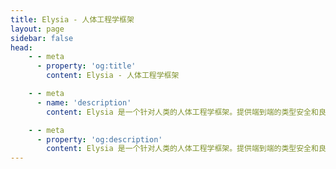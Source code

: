 ```yaml
---
title: Elysia - 人体工程学框架
layout: page
sidebar: false
head:
    - - meta
      - property: 'og:title'
        content: Elysia - 人体工程学框架

    - - meta
      - name: 'description'
        content: Elysia 是一个针对人类的人体工程学框架。提供端到端的类型安全和良好的开发者体验。Elysia 具有熟悉、快速的一流 TypeScript 支持，并且在服务之间实现了良好的集成，无论是 tRPC、Swagger 还是 WebSocket。Elysia 全面覆盖，今天就开始构建下一代 TypeScript 网络服务器吧。

    - - meta
      - property: 'og:description'
        content: Elysia 是一个针对人类的人体工程学框架。提供端到端的类型安全和良好的开发者体验。Elysia 具有熟悉、快速的一流 TypeScript 支持，并且在服务之间实现了良好的集成，无论是 tRPC、Swagger 还是 WebSocket。Elysia 全面覆盖，今天就开始构建下一代 TypeScript 网络服务器吧。
---
```


<script setup>
    import Fern from '../components/fern/fern.vue'
</script>

<Fern>

<template v-slot:type-1>

```typescript twoslash
// @noErrors
import { Elysia } from 'elysia'

new Elysia()
	.get('/id/:id', ({ params, set }) => {
	                   // ^?




		set.headers.a
		//           ^|


		return 'Su'
	})

	.get('/optional/:name?', ({ params: { name } }) => {
	                                   // ^?
        return name ?? 'Pardofelis'
	})
	.listen(3000)
```

</template>

<template v-slot:type-2>

```typescript twoslash
import { Elysia, t } from 'elysia'

new Elysia()
	.patch('/profile', ({ body }) => body.profile, {
	                    // ^?




		body: t.Object({
			id: t.Number(),
			profile: t.File({ type: 'image' })
		})
	})
	.listen(3000)
```

</template>

<template v-slot:type-3>

```typescript twoslash
// @errors: 2345
import { Elysia, t } from 'elysia'

new Elysia()
	.get('/profile', ({ error }) => {
		if(Math.random() > .5)
			return error(418, 'Mika')

		return 'ok'
	}, {
		response: {
			200: t.Literal('ok'),
			418: t.Literal('Nagisa')
		}
	})
	.listen(3000)
```

</template>

<template v-slot:type-4>

```typescript twoslash
// @noErrors
import { Elysia, t } from 'elysia'

const role = new Elysia({ name: 'macro' })
	.macro(({ onBeforeHandle }) => ({
		role(type: 'user' | 'staff' | 'admin') {
			onBeforeHandle(({ headers, error }) => {
				if(headers.authorization !== type)
					return error(401)
			})
		}
	}))

new Elysia()
	.use(role)
	.get('/admin/check', 'ok', {
        r
      // ^|
	})
	.listen(3000)
```

</template>

<template v-slot:easy>

```typescript
import { Elysia } from 'elysia'

new Elysia()
	.get('/', 'Hello World')
	.get('/image', Bun.file('mika.webp'))
	.get('/stream', function* () {
		yield 'Hello'
		yield 'World'
	})
	.ws('/realtime', {
		message(ws, message) {
			ws.send('got:' + message)
		}
	})
	.listen(3000)
```

</template>

<template v-slot:doc>

```typescript
import { Elysia } from 'elysia'
import swagger from '@elysiajs/swagger'

new Elysia()
	.use(swagger())
	.use(character)
	.use(auth)
	.listen(3000)
```

</template>

<template v-slot:e2e-type-safety>

```typescript twoslash
// @noErrors
// @filename: server.ts
import { Elysia, t } from 'elysia'

const app = new Elysia()
    .patch(
        '/profile',
        ({ body, error }) => {
            if(body.age < 18)
                return error(400, "哎呀")

            return body
        },
        {
            body: t.Object({
                age: t.Number()
            })
        }
    )
    .listen(80)

export type App = typeof app

// @filename: client.ts
// ---cut---
import { treaty } from '@elysiajs/eden'
import type { App } from './server'

const api = treaty<App>('api.elysiajs.com')

const { data } = await api.profile.patch({
      // ^?
    age: 21
})
```

</template>

<template v-slot:test-code>

```typescript twoslash
// @errors: 2345 2304
// @filename: index.ts
import { Elysia, t } from 'elysia'

export const app = new Elysia()
    .put(
        '/user',
        ({ body, error }) => {
        	if(body.username === 'mika')
				return error(400, {
					success: false,
					message: '用户名已被占用'
				} as const)

            return {
            	success: true,
             	message: '用户创建成功'
            } as const
        },
        {
            body: t.Object({
            	username: t.String(),
             	password: t.String()
            })
        }
    )

// @filename: client.ts
// ---cut---
import { treaty } from '@elysiajs/eden'
import { app } from './index'
import { test, expect } from 'bun:test'

const server = treaty(app)

test('应处理重复用户', async () => {
	const { error } = await server.user.put({
	    username: 'mika',
	})

	expect(error?.value).toEqual({
		success: false,
		message: '用户名已被占用'
	})
})
```

</template>

<template v-slot:test-script>

```bash
$ bun test
```

</template>

</Fern>
